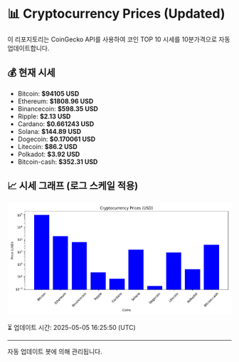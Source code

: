 
# 📊 Cryptocurrency Prices (Updated)

이 리포지토리는 CoinGecko API를 사용하여 코인 TOP 10 시세를 10분가격으로 자동 업데이트합니다.

## 💰 현재 시세
- Bitcoin: **$94105 USD**
- Ethereum: **$1808.96 USD**
- Binancecoin: **$598.35 USD**
- Ripple: **$2.13 USD**
- Cardano: **$0.661243 USD**
- Solana: **$144.89 USD**
- Dogecoin: **$0.170061 USD**
- Litecoin: **$86.2 USD**
- Polkadot: **$3.92 USD**
- Bitcoin-cash: **$352.31 USD**

## 📈 시세 그래프 (로그 스케일 적용)
![Crypto Prices](crypto_prices.png)

⏳ 업데이트 시간: 2025-05-05 16:25:50 (UTC)

---
자동 업데이트 봇에 의해 관리됩니다.
